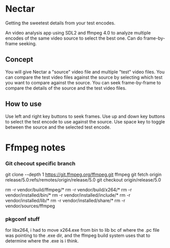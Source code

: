 # Nectar
Getting the sweetest details from your test encodes. 

An video analysis app using SDL2 and ffmpeg 4.0 to analyze multiple encodes of the same video source to select the best one. Can do frame-by-frame seeking.

## Concept
You will give Nectar a "source" video file and multiple "test" video files. You can compare the test video files against the source by selecting which test you want to compare against the source. You can seek frame-by-frame to compare the details of the source and the test video files.

## How to use
Use left and right key buttons to seek frames.
Use up and down key buttons to select the test encode to use against the source.
Use space key to toggle between the source and the selected test encode.

# Ffmpeg notes
### Git checout specific branch
git clone --depth 1 https://git.ffmpeg.org/ffmpeg.git ffmpeg
git fetch origin release/5.0:refs/remotes/origin/release/5.0
git checkout origin/release/5.0

rm -r vendor/build/ffmpeg/*
rm -r vendor/build/x264/*
rm -r vendor/installed/bin/*
rm -r vendor/installed/include/*
rm -r vendor/installed/lib/*
rm -r vendor/installed/share/*
rm -r vendor/sources/ffmpeg

### pkgconf stuff
for libx264, i had to move x264.exe from bin to lib bc of where the .pc file was pointing to the .exe dir, and the ffmpeg build system uses that to determine where the .exe is i think. 

